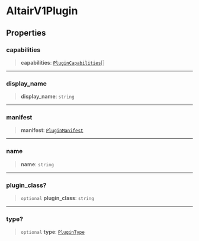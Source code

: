 # AltairV1Plugin

## Properties

### capabilities

> **capabilities**: [`PluginCapabilities`](../type-aliases/PluginCapabilities.md)[]

***

### display\_name

> **display\_name**: `string`

***

### manifest

> **manifest**: [`PluginManifest`](PluginManifest.md)

***

### name

> **name**: `string`

***

### plugin\_class?

> `optional` **plugin\_class**: `string`

***

### type?

> `optional` **type**: [`PluginType`](../enumerations/PluginType.md)
